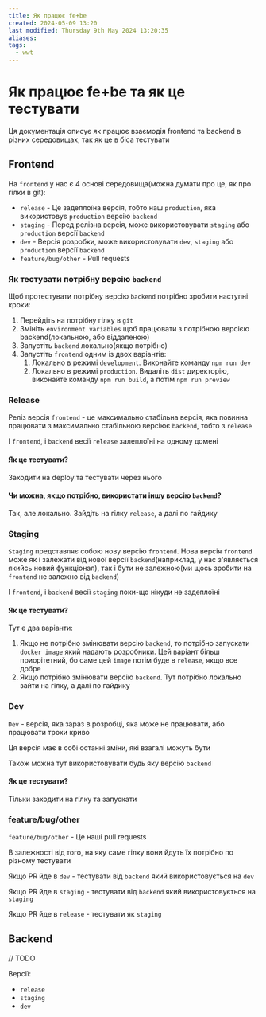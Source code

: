 ```yaml
---
title: Як працює fe+be
created: 2024-05-09 13:20
last modified: Thursday 9th May 2024 13:20:35
aliases: 
tags:
  - wwt
---
```

# Як працює fe+be та як це тестувати

Ця документація описує як працює взаємодія frontend та backend в різних середовищах, так як це в біса тестувати

## Frontend

На `frontend` у нас є 4 основі середовища(можна думати про це, як про гілки в git):
- `release` - Це задеплоїна версія, тобто наш `production`, яка використовує `production` версію `backend`
- `staging` - Перед релізна версія, може використовувати `staging` або `production` версії `backend`
- `dev` - Версія розробки, може використовувати `dev`, `staging` або `production` версії `backend`
- `feature/bug/other` - Pull requests

### Як тестувати потрібну версію `backend`

Щоб протестувати потрібну версію `backend` потрібно зробити наступні кроки:
1. Перейдіть на потрібну гілку в `git`
2. Змініть `environment variables` щоб працювати з потрібною версією backend(локальною, або віддаленою)
3. Запустіть `backend` локально(якщо потрібно)
4. Запустіть `frontend` одним із двох варіантів:
	1. Локально в режимі `development`. Виконайте команду `npm run dev`
	2. Локально в режимі `production`. Видаліть `dist` директорію, виконайте команду `npm run build`, а потім `npm run preview`

### Release

Реліз версія `frontend` - це максимально стабільна версія, яка повинна працювати з максимально стабільною версіює `backend`, тобто з `release`

І `frontend`, і `backend` весії `release` залеплоїні на одному домені

#### Як це тестувати?

Заходити на deploy та тестувати через нього

#### Чи можна, якщо потрібно, використати іншу версію `backend`?

Так, але локально. Зайдіть на гілку `release`, а далі по гайдику

### Staging

`Staging` представляє собою нову версію `frontend`. Нова версія `frontend` може як і залежати від нової версії `backend`(наприклад, у нас з'являється якийсь новий функціонал), так і бути не залежною(ми щось зробити на `frontend` не залежно від `backend`)

І `frontend`, і `backend` весії `staging` поки-що нікуди не задеплоїні

#### Як це тестувати?

Тут є два варіанти:
1. Якщо не потрібно змінювати версію `backend`, то потрібно запускати `docker image` який надають розробники. Цей варіант більш приорітетний, бо саме цей `image` потім буде в `release`, якщо все добре
2. Якщо потрібно змінювати версію `backend`. Тут потрібно локально зайти на гілку, а далі по гайдику

### Dev

`Dev` - версія, яка зараз в розробці, яка може не працювати, або працювати трохи криво

Ця версія має в собі останні зміни, які взагалі можуть бути

Також можна тут використовувати будь яку версію `backend`

#### Як це тестувати?

Тільки заходити на гілку та запускати

### feature/bug/other

`feature/bug/other` - Це наші pull requests

В залежності від того, на яку саме гілку вони йдуть їх потрібно по різному тестувати

Якщо PR йде в `dev` - тестувати від `backend` який використовується на `dev`

Якщо PR йде в `staging` - тестувати від `backend`  який використовується на `staging`

Якщо PR йде в `release` - тестувати як `staging`

## Backend

// TODO

Версії:
- `release`
- `staging`
- `dev`
